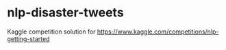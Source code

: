# nlp-disaster-tweets
Kaggle competition solution for https://www.kaggle.com/competitions/nlp-getting-started
